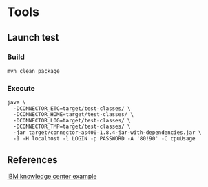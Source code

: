 # Tools

## Launch test

### Build

    mvn clean package

### Execute

    java \
      -DCONNECTOR_ETC=target/test-classes/ \
      -DCONNECTOR_HOME=target/test-classes/ \
      -DCONNECTOR_LOG=target/test-classes/ \
      -DCONNECTOR_TMP=target/test-classes/ \
      -jar target/connector-as400-1.8.4-jar-with-dependencies.jar \
      -I -H localhost -l LOGIN -p PASSWORD -A '80!90' -C cpuUsage

## References

[IBM knowledge center example](https://www.ibm.com/support/knowledgecenter/en/ssw_ibm_i_72/rzahh/pcsystemstatexample.htm)
